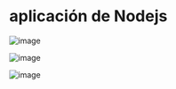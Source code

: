 # aplicación de Nodejs 
![image](https://github.com/Bjohan23/aplicaci-n-de-Nodejs-/assets/83877227/ee87cf69-e3e0-4bf8-9f1a-a848cc3f1560)

![image](https://github.com/Bjohan23/aplicaci-n-de-Nodejs-/assets/83877227/6d37365d-665c-45bc-8771-443a9913d21d)

![image](https://github.com/Bjohan23/aplicaci-n-de-Nodejs-/assets/83877227/e89191e7-d3ac-4198-8adf-5f6ac0d3f099)
